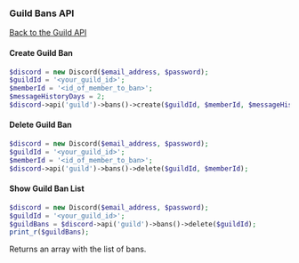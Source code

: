### Guild Bans API
[Back to the Guild API](../Guild.md)

#### Create Guild Ban

```php
$discord = new Discord($email_address, $password);
$guildId = '<your_guild_id>';
$memberId = '<id_of_member_to_ban>';
$messageHistoryDays = 2;
$discord->api('guild')->bans()->create($guildId, $memberId, $messageHistoryDays);
```

#### Delete Guild Ban

```php
$discord = new Discord($email_address, $password);
$guildId = '<your_guild_id>';
$memberId = '<id_of_member_to_ban>';
$discord->api('guild')->bans()->delete($guildId, $memberId);
```

#### Show Guild Ban List

```php
$discord = new Discord($email_address, $password);
$guildId = '<your_guild_id>';
$guildBans = $discord->api('guild')->bans()->delete($guildId);
print_r($guildBans);
```

Returns an array with the list of bans.